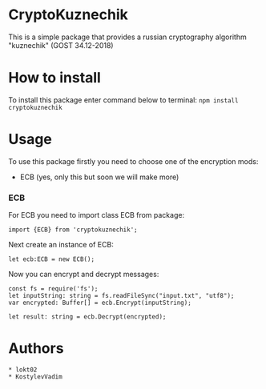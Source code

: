 <h1>CryptoKuznechik</h1>

This is a simple package that provides a russian cryptography algorithm "kuznechik" (GOST 34.12-2018)

# How to install
To install this package enter command below to terminal:
    `npm install cryptokuznechik`

# Usage
To use this package firstly you need to choose one of the encryption mods:
* ECB (yes, only this but soon we will make more)


### ECB
For ECB you need to import class ECB from package:
```
import {ECB} from 'cryptokuznechik';
```
 

Next create an instance of ECB:
```
let ecb:ECB = new ECB();
```



Now you can encrypt and decrypt messages:
```
const fs = require('fs');
let inputString: string = fs.readFileSync("input.txt", "utf8");
var encrypted: Buffer[] = ecb.Encrypt(inputString);

let result: string = ecb.Decrypt(encrypted);
```


# Authors
    * lokt02
    * KostylevVadim
